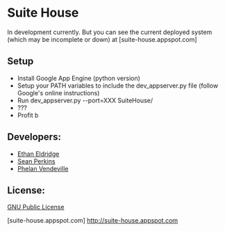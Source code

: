 Suite House
=============

In development currently. But you can see the current deployed system (which may be incomplete or down) at [suite-house.appspot.com] 

Setup
------------------
- Install Google App Engine (python version)
- Setup your PATH variables to include the dev_appserver.py file (follow Google's online instructions)
- Run dev_appserver.py --port=XXX SuiteHouse/
- ???
- Profit b


Developers:
------------------
- [Ethan Eldridge]
- [Sean Perkins]
- [Phelan Vendeville]

License:
----------
[GNU Public License]

[GNU Public License]: http://www.gnu.org/licenses/gpl.html
[Ethan Eldridge]: https://github.com/EJEHardenberg/
[Sean Perkins]: https://github.com/scperkins/
[Phelan Vendeville]: https://github.com/the-hobbes
[suite-house.appspot.com] http://suite-house.appspot.com



